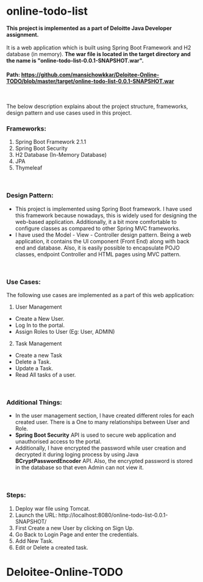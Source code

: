 # online-todo-list

<b>This project is implemented as a part of Deloitte Java Developer assignment.</b> <br><br>
It is a web application which is built using Spring Boot Framework and H2 database (in memory). 
<b>The war file is located in the target directory and the name is "online-todo-list-0.0.1-SNAPSHOT.war".</b> <br>
#### Path: https://github.com/mansichowkkar/Deloitee-Online-TODO/blob/master/target/online-todo-list-0.0.1-SNAPSHOT.war

<br>

The below description explains about the project structure, frameworks, design pattern and use cases used in this project.

### Frameworks:
1. Spring Boot Framework 2.1.1
2. Spring Boot Security
3. H2 Database (In-Memory Database)
4. JPA
5. Thymeleaf
<br>

### Design Pattern:
- This project is implemented using Spring Boot framework. I have used this framework because nowadays, this is widely used for designing the web-based application. Additionally, it a bit more comfortable to configure classes as compared to other Spring MVC frameworks.
- I have used the Model - View - Controller design pattern. Being a web application, it contains the UI component (Front End) along with back end and database. Also, it is easily possible to encapsulate POJO classes, endpoint Controller and HTML pages using MVC pattern.
<br>

### Use Cases:
The following use cases are implemented as a part of this web application:
1. User Management
  - Create a New User.
  - Log In to the portal.
  - Assign Roles to User (Eg: User, ADMIN)
2. Task Management
  - Create a new Task
  - Delete a Task.
  - Update a Task.
  - Read All tasks of a user.
<br>

### Additional Things:
- In the user management section, I have created different roles for each created user. There is a One to many relationships between User and Role. 
- <b>Spring Boot Security</b> API is used to secure web application and unauthorised access to the portal.
- Additionally, I have encrypted the password while user creation and decrypted it during loging process by using Java <b>BCryptPasswordEncoder</b> API. Also, the encrypted password is stored in the database so that even Admin can not view it.
<br>

### Steps:
1. Deploy war file using Tomcat.
2. Launch the URL: http://localhost:8080/online-todo-list-0.0.1-SNAPSHOT/
31. First Create a new User by clicking on Sign Up.
4. Go Back to Login Page and enter the credentials.
5. Add New Task.
6. Edit or Delete a created task.
# Deloitee-Online-TODO
